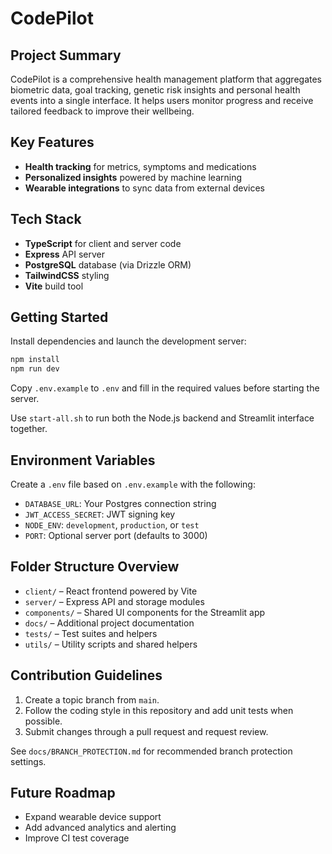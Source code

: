 # CodePilot

## Project Summary

CodePilot is a comprehensive health management platform that aggregates biometric data, goal tracking, genetic risk insights and personal health events into a single interface. It helps users monitor progress and receive tailored feedback to improve their wellbeing.

## Key Features

- **Health tracking** for metrics, symptoms and medications
- **Personalized insights** powered by machine learning
- **Wearable integrations** to sync data from external devices

## Tech Stack

- **TypeScript** for client and server code
- **Express** API server
- **PostgreSQL** database (via Drizzle ORM)
- **TailwindCSS** styling
- **Vite** build tool

## Getting Started

Install dependencies and launch the development server:

```bash
npm install
npm run dev
```

Copy `.env.example` to `.env` and fill in the required values before starting the server.

Use `start-all.sh` to run both the Node.js backend and Streamlit interface together.

## Environment Variables

Create a `.env` file based on `.env.example` with the following:

- `DATABASE_URL`: Your Postgres connection string
- `JWT_ACCESS_SECRET`: JWT signing key
- `NODE_ENV`: `development`, `production`, or `test`
- `PORT`: Optional server port (defaults to 3000)

## Folder Structure Overview

- `client/` – React frontend powered by Vite
- `server/` – Express API and storage modules
- `components/` – Shared UI components for the Streamlit app
- `docs/` – Additional project documentation
- `tests/` – Test suites and helpers
- `utils/` – Utility scripts and shared helpers

## Contribution Guidelines

1. Create a topic branch from `main`.
2. Follow the coding style in this repository and add unit tests when possible.
3. Submit changes through a pull request and request review.

See `docs/BRANCH_PROTECTION.md` for recommended branch protection settings.

## Future Roadmap

- Expand wearable device support
- Add advanced analytics and alerting
- Improve CI test coverage

